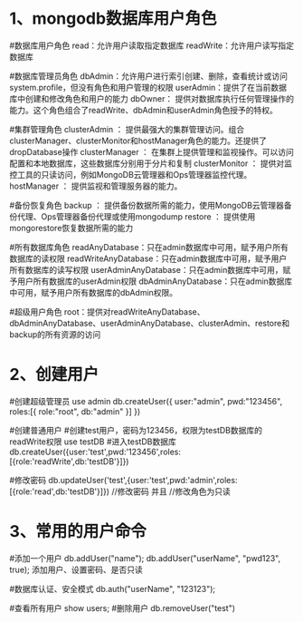# 1、mongodb数据库用户角色
#数据库用户角色
read：允许用户读取指定数据库
readWrite：允许用户读写指定数据库
 
#数据库管理员角色
dbAdmin：允许用户进行索引创建、删除，查看统计或访问system.profile，但没有角色和用户管理的权限
userAdmin：提供了在当前数据库中创建和修改角色和用户的能力
dbOwner： 提供对数据库执行任何管理操作的能力。这个角色组合了readWrite、dbAdmin和userAdmin角色授予的特权。
 
#集群管理角色
clusterAdmin ： 提供最强大的集群管理访问。组合clusterManager、clusterMonitor和hostManager角色的能力。还提供了dropDatabase操作
clusterManager ： 在集群上提供管理和监视操作。可以访问配置和本地数据库，这些数据库分别用于分片和复制
clusterMonitor ： 提供对监控工具的只读访问，例如MongoDB云管理器和Ops管理器监控代理。
hostManager ： 提供监视和管理服务器的能力。
 
#备份恢复角色
backup ： 提供备份数据所需的能力，使用MongoDB云管理器备份代理、Ops管理器备份代理或使用mongodump
restore ： 提供使用mongorestore恢复数据所需的能力
 
#所有数据库角色
readAnyDatabase：只在admin数据库中可用，赋予用户所有数据库的读权限
readWriteAnyDatabase：只在admin数据库中可用，赋予用户所有数据库的读写权限
userAdminAnyDatabase：只在admin数据库中可用，赋予用户所有数据库的userAdmin权限
dbAdminAnyDatabase：只在admin数据库中可用，赋予用户所有数据库的dbAdmin权限。
 
#超级用户角色
root：提供对readWriteAnyDatabase、dbAdminAnyDatabase、userAdminAnyDatabase、clusterAdmin、restore和backup的所有资源的访问

# 2、创建用户
#创建超级管理员
use admin
db.createUser({
    user:"admin",
    pwd:"123456",
    roles:[{
        role:"root",
        db:"admin"
    }]
})
 
#创建普通用户
#创建test用户，密码为123456，权限为testDB数据库的readWrite权限
use testDB #进入testDB数据库
db.createUser({user:'test',pwd:'123456',roles:[{role:'readWrite',db:'testDB'}]})
 
#修改密码
db.updateUser('test',{user:'test',pwd:'admin',roles:[{role:'read',db:'testDB'}]})  //修改密码 并且 //修改角色为只读

# 3、常用的用户命令
#添加一个用户
db.addUser("name");
db.addUser("userName", "pwd123", true); 添加用户、设置密码、是否只读
 
#数据库认证、安全模式
db.auth("userName", "123123");
 
#查看所有用户
 show users;
#删除用户
 db.removeUser("test")
